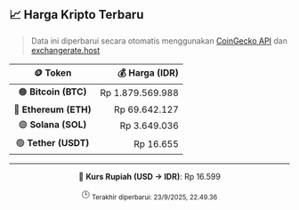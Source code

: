 

<!-- HARGA_KRIPTO -->
## 📈 Harga Kripto Terbaru

> Data ini diperbarui secara otomatis menggunakan [CoinGecko API](https://www.coingecko.com/) dan [exchangerate.host](https://exchangerate.host/)

<div align="center">

| 🪙 Token | 💰 Harga (IDR) |
|:------:|---------------:|
| 🟠 **Bitcoin (BTC)**   | Rp 1.879.569.988 |
| 🔵 **Ethereum (ETH)**  | Rp 69.642.127 |
| 🟣 **Solana (SOL)**    | Rp 3.649.036 |
| 🟢 **Tether (USDT)**   | Rp 16.655 |

---

💱 **Kurs Rupiah (USD → IDR)**: Rp 16.599

🕒 <sub>Terakhir diperbarui: 23/9/2025, 22.49.36</sub>

</div>
<!-- /HARGA_KRIPTO -->